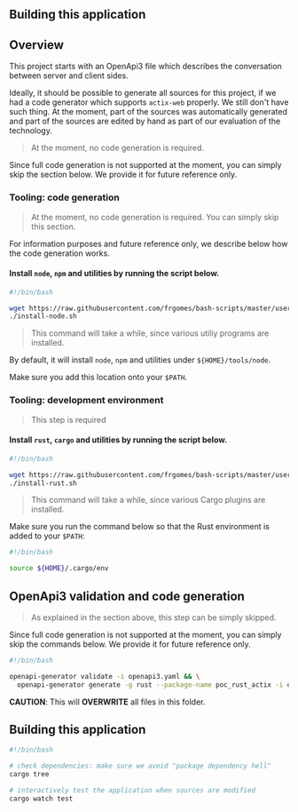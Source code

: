## Building this application

## Overview

This project starts with an OpenApi3 file which describes the conversation between server and client sides.

Ideally, it should be possible to generate all sources for this project, if we had a code generator which supports ``actix-web`` properly. We still don't have such thing. At the moment, part of the sources was automatically generated and part of the sources are edited by hand as part of our evaluation of the technology.

> At the moment, no code generation is required.

Since full code generation is not supported at the moment, you can simply skip the section below. We provide it for future reference only.

### Tooling: code generation

> At the moment, no code generation is required. You can simply skip this section.

For information purposes and future reference only, we describe below how the code generation works.

#### Install ``node``, ``npm`` and utilities by running the script below.

```bash
#!/bin/bash

wget https://raw.githubusercontent.com/frgomes/bash-scripts/master/user-install/install-node.sh
./install-node.sh
```
> This command will take a while, since various utiliy programs are installed.

By default, it will install ``node``, ``npm`` and utilities under ``${HOME}/tools/node``.

Make sure you add this location onto your ``$PATH``.

### Tooling: development environment 

> This step is required

#### Install ``rust``, ``cargo`` and utilities by running the script below.

```bash
#!/bin/bash

wget https://raw.githubusercontent.com/frgomes/bash-scripts/master/user-install/install-node.sh
./install-rust.sh
```

> This command will take a while, since various Cargo plugins are installed.

Make sure you run the command below so that the Rust environment is added to your ``$PATH``:

```bash
#!/bin/bash

source ${HOME}/.cargo/env
```


## OpenApi3 validation and code generation

> As explained in the section above, this step can be simply skipped.


Since full code generation is not supported at the moment, you can simply skip the commands below. We provide it for future reference only.

```bash
#!/bin/bash

openapi-generator validate -i openapi3.yaml && \
  openapi-generator generate -g rust --package-name poc_rust_actix -i openapi3.yaml -o .
```

__CAUTION__: This will __OVERWRITE__ all files in this folder.


## Building this application

```bash
#!/bin/bash

# check dependencies: make sure we avoid "package dependency hell"
cargo tree

# interactively test the application when sources are modified
cargo watch test
```
